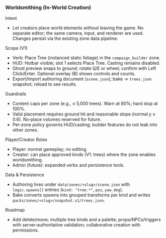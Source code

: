 ### Worldsmithing (In‑World Creation)

Intent
- Let creators place world elements without leaving the game. No separate editor; the same camera, input, and renderer are used. Changes persist via the existing zone data pipeline.

Scope (V1)
- Verb: Place Tree (instanced static foliage) in the `campaign_builder` zone.
- HUD: Hotbar visible; slot 1 selects Place Tree. Casting remains disabled.
- Ghost preview snaps to ground; rotate Q/E or wheel; confirm with Left Click/Enter. Optional overlay (B) shows controls and counts.
- Export/Import authoring document (`scene.json`); bake → `trees.json` snapshot; reload to see results.

Guardrails
- Content caps per zone (e.g., ≤ 5,000 trees). Warn at 80%; hard stop at 100%.
- Valid placement requires ground hit and reasonable slope (normal.y ≥ 0.6). No‑place volumes reserved for future.
- Per‑zone policy governs HUD/casting; builder features do not leak into other zones.

Player/Creator Roles
- Player: normal gameplay; no editing.
- Creator: can place approved kinds (V1: trees) where the zone enables worldsmithing.
- Admin (future): expanded verbs and persistence tools.

Data & Persistence
- Authoring lives under `data/zones/<slug>/scene.json` with `logic.spawns[]` entries (`kind: "tree.*"`, `pos`, `yaw_deg`).
- Bake converts spawns into grouped transforms per kind and writes `packs/zones/<slug>/snapshot.v1/trees.json`.

Roadmap
- Add delete/move; multiple tree kinds and a palette; props/NPCs/triggers with server‑authoritative validation; collaborative creation with permissions.

